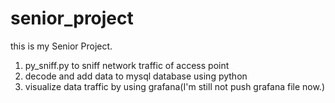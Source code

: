 # senior_project
this is my Senior Project.
1. py_sniff.py to sniff network traffic of access point
2. decode and add data to mysql database using python
3. visualize data traffic by using grafana(I'm still not push grafana file now.)
